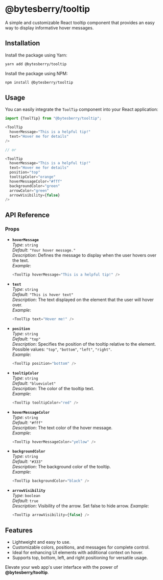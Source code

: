 # @bytesberry/tooltip

A simple and customizable React tooltip component that provides an easy way to display informative hover messages.

## Installation

Install the package using Yarn:

```bash
yarn add @bytesberry/tooltip
```

Install the package using NPM:

```bash
npm install @bytesberry/tooltip
```

## Usage

You can easily integrate the `ToolTip` component into your React application:

```javascript
import {ToolTip} from "@bytesberry/tooltip";

<ToolTip
  hoverMessage="This is a helpful tip!"
  text="Hover me for details"
/>

// or

<ToolTip
  hoverMessage="This is a helpful tip!"
  text="Hover me for details"
  position="top"
  tooltipColor="orange"
  hoverMessageColor="#fff"
  backgroundColor="green"
  arrowColor="green"
  arrowVisibility={false}
/>
```

## API Reference

### Props

- **`hoverMessage`**  
  _Type_: `string`  
  _Default_: `"Your hover message."`  
  _Description_: Defines the message to display when the user hovers over the text.  
  _Example_:

  ```javascript
  <ToolTip hoverMessage="This is a helpful tip!" />
  ```

- **`text`**  
  _Type_: `string`  
  _Default_: `"This is hover text"`  
  _Description_: The text displayed on the element that the user will hover over.  
  _Example_:

  ```javascript
  <ToolTip text="Hover me!" />
  ```

- **`position`**  
  _Type_: `string`  
  _Default_: `"top"`  
  _Description_: Specifies the position of the tooltip relative to the element. Possible values: `"top"`, `"bottom"`, `"left"`, `"right"`.  
  _Example_:

  ```javascript
  <ToolTip position="bottom" />
  ```

- **`tooltipColor`**  
  _Type_: `string`  
  _Default_: `"blueviolet"`  
  _Description_: The color of the tooltip text.  
  _Example_:

  ```javascript
  <ToolTip tooltipColor="red" />
  ```

- **`hoverMessageColor`**  
  _Type_: `string`  
  _Default_: `"#fff"`  
  _Description_: The text color of the hover message.  
  _Example_:

  ```javascript
  <ToolTip hoverMessageColor="yellow" />
  ```

- **`backgroundColor`**  
  _Type_: `string`  
  _Default_: `"#333"`  
  _Description_: The background color of the tooltip.  
  _Example_:

  ```javascript
  <ToolTip backgroundColor="black" />
  ```

- **`arrowVisibility`**  
  _Type_: `boolean`  
  _Default_: `true`  
  _Description_: Visibility of the arrow. Set false to hide arrow.
  _Example_:
  ```javascript
  <ToolTip arrowVisibility={false} />
  ```

## Features

- Lightweight and easy to use.
- Customizable colors, positions, and messages for complete control.
- Ideal for enhancing UI elements with additional context on hover.
- Supports top, bottom, left, and right positioning for versatile usage.

Elevate your web app's user interface with the power of **@bytesberry/tooltip**.
